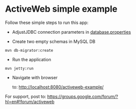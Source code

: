 # ActiveWeb simple example

Follow these simple steps to run this app:


* AdjustJDBC connection parameters in [database.properties](src/main/resources/database.properties)

* Create two empty schemas in MySQL DB

```
mvn db-migrator:create
```

* Run the application

```
mvn jetty:run
```

* Navigate with browser

    to: [http://localhost:8080/activeweb-example/](http://localhost:8080/)


For support, post to: https://groups.google.com/forum/?hl=en#!forum/activeweb
 
